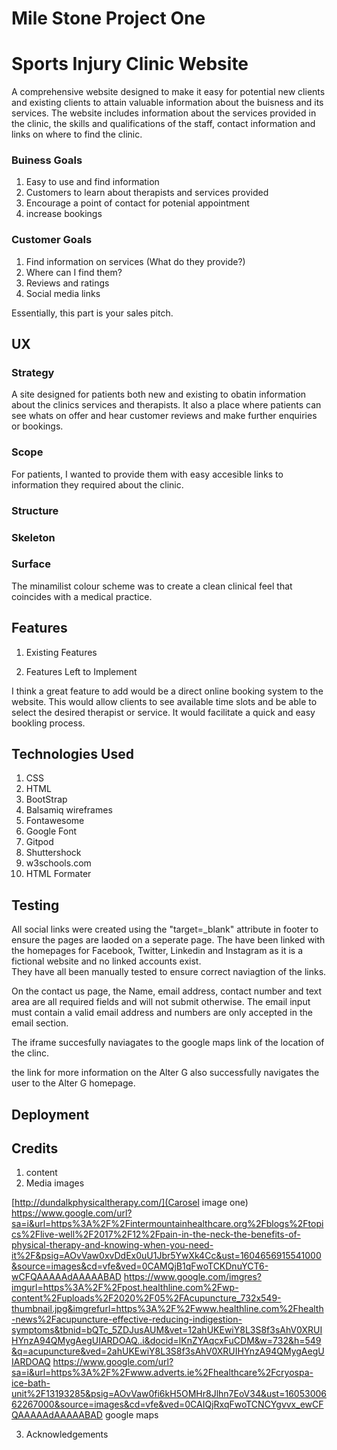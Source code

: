 # Mile Stone Project One
# Sports Injury Clinic Website

A comprehensive website designed to make it easy for potential new clients and existing clients to attain valuable information about the buisness and its services. 
The website includes information about the services provided in the clinic, the skills and qualifications of the staff, contact information and links on where to find the clinic. 


### Buiness Goals
1. Easy to use and find information
2. Customers to learn about therapists and services provided 
3. Encourage a point of contact for potenial appointment
4. increase bookings 

### Customer Goals
1. Find information on services (What do they provide?)
2. Where can I find them? 
3. Reviews and ratings
4. Social media links

Essentially, this part is your sales pitch.

## UX

### Strategy

A site designed for patients both new and existing to obatin information about the clinics services and therapists.
It also a place where patients can see whats on offer and hear customer reviews and make further enquiries or bookings. 


### Scope

For patients, I wanted to provide them with easy accesible links to information they required about the clinic. 

### Structure

### Skeleton

### Surface
The minamilist colour scheme was to create a clean clinical feel that coincides with a medical practice. 

## Features


1. Existing Features


2. Features Left to Implement

I think a great feature to add would be a direct online booking system to the website. 
This would allow clients to see available time slots and be able to select the desired therapist or service.
It would facilitate a quick and easy bookling process. 

## Technologies Used
1. CSS
2. HTML
3. BootStrap
4. Balsamiq wireframes
5. Fontawesome
6. Google Font
7. Gitpod
8. Shuttershock
9. w3schools.com
10. HTML Formater 

## Testing

All social links were created using the "target=_blank" attribute in footer to ensure the pages are laoded on a seperate page.
The have been linked with the homepages for Facebook, Twitter, Linkedin and Instagram as it is a fictional website and no linked accounts exist.  
They have all been manually tested to ensure correct naviagtion of the links.

On the contact us page, the Name, email address, contact number and text area are all required fields and will not submit otherwise.
The email input must contain a valid email address and numbers are only accepted in the email section.

The iframe succesfully naviagates to the google maps link of the location of the clinc.

the link for more information on the Alter G also successfully navigates the user to the Alter G homepage.
## Deployment

## Credits
1. content 
2. Media 
images

[http://dundalkphysicaltherapy.com/](Carosel image one)
https://www.google.com/url?sa=i&url=https%3A%2F%2Fintermountainhealthcare.org%2Fblogs%2Ftopics%2Flive-well%2F2017%2F12%2Fpain-in-the-neck-the-benefits-of-physical-therapy-and-knowing-when-you-need-it%2F&psig=AOvVaw0xvDdEx0uU1Jbr5YwXk4Cc&ust=1604656915541000&source=images&cd=vfe&ved=0CAMQjB1qFwoTCKDnuYCT6-wCFQAAAAAdAAAAABAD
https://www.google.com/imgres?imgurl=https%3A%2F%2Fpost.healthline.com%2Fwp-content%2Fuploads%2F2020%2F05%2FAcupuncture_732x549-thumbnail.jpg&imgrefurl=https%3A%2F%2Fwww.healthline.com%2Fhealth-news%2Facupuncture-effective-reducing-indigestion-symptoms&tbnid=bQTc_5ZDJusAUM&vet=12ahUKEwiY8L3S8f3sAhV0XRUIHYnzA94QMygAegUIARDOAQ..i&docid=lKnZYAqcxFuCDM&w=732&h=549&q=acupuncture&ved=2ahUKEwiY8L3S8f3sAhV0XRUIHYnzA94QMygAegUIARDOAQ
https://www.google.com/url?sa=i&url=https%3A%2F%2Fwww.adverts.ie%2Fhealthcare%2Fcryospa-ice-bath-unit%2F13193285&psig=AOvVaw0fi6kH5OMHr8Jlhn7EoV34&ust=1605300662267000&source=images&cd=vfe&ved=0CAIQjRxqFwoTCNCYgvvx_ewCFQAAAAAdAAAAABAD
google maps

3. Acknowledgements

